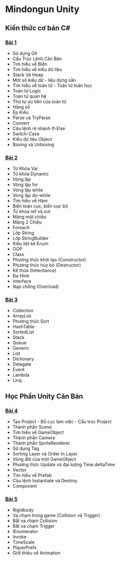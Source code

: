 # Mindongun Unity

## Kiến thức cơ bản C#

### [Bài 1](https://github.com/mindongun123/mindongun123.github.io/blob/main/Document/Ex1.md)
- Sử dụng Git
- Cấu Trúc Lệnh Căn Bản
- Tìm hiểu về Biến
- Tìm hiểu về kiểu dữ liệu
- Stack Và Heap
- Một số kiểu dữ - liệu dựng sẵn
- Tìm hiểu về toán tử - Toán tử toán học
- Toán tử Logic
- Toán tử quan hệ
- Thứ tự ưu tiên của toán tử
- Hằng số
- Ép Kiểu
- Parse và TryParse
- Convert
- Câu lệnh rẽ nhánh If-Else
- Switch-Case
- Kiểu dữ liệu Object
- Boxing và Unboxing

### [Bài 2](https://github.com/mindongun123/mindongun123.github.io/blob/main/Document/Ex2.md)
- Từ Khóa Var
- Từ khóa Dynamic
- Vòng lặp
- Vòng lặp for
- Vòng lặp while
- Vòng lặp do-while
- Tìm hiểu về Hàm
- Biến toàn cục, biến cục bộ
- Từ khóa ref và out
- Mảng một chiều
- Mảng 2 Chiều
- Foreach
- Lớp String
- Lớp StringBuilder
- Kiểu liệt kê Enum
- OOP
- Class
- Phương thức khởi tạo (Constructor)
- Phương thức hủy bỏ (Destructor)
- Kế thừa (Inheritance)
- Đa Hình
- Interface
- Nạp chồng (Overload)

### [Bài 3](https://github.com/mindongun123/mindongun123.github.io/blob/main/Document/Ex3.md)
- Collection
- ArrayList
- Phương thức Sort
- HashTable
- SortedList
- Stack
- Queue
- Generic
- List
- Dictionary
- Delegate
- Event
- Lambda
- Linq


## Học Phần Unity Căn Bản

### [Bài 4](https://mindongun123.github.io/Document/Bai4.md)
- Tạo Project - Bố cục làm việc - Cấu trúc Project
- Thành phần Scene
- Tìm hiểu về GameObject
- Thành phần Camera
- Thành phần SpriteRenderer
- Sử dụng Tag
- Sorting Layer và Order In Layer
- Vòng đời của một GameObject
- Phương thức Update và đại lượng Time.deltaTime
- Vector
- Tìm hiểu về Prefab
- Câu lệnh Instantiate và Destroy
- Component

### [Bài 5](https://mindongun123.github.io/Document/Bai5.md)
- Rigidbody
- Va chạm trong game (Collision và Trigger)
- Bắt va chạm Collision
- Bắt va chạm Trigger
- IEnumerator
- Invoke
- TimeScale
- PlayerPrefs
- Giới thiệu về Animation
